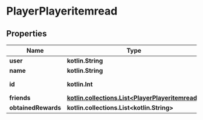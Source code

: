 
# PlayerPlayeritemread

## Properties
| Name | Type | Description | Notes |
| ------------ | ------------- | ------------- | ------------- |
| **user** | **kotlin.String** |  |  |
| **name** | **kotlin.String** |  |  |
| **id** | **kotlin.Int** |  |  [optional] [readonly] |
| **friends** | [**kotlin.collections.List&lt;PlayerPlayeritemread&gt;**](PlayerPlayeritemread.md) |  |  [optional] |
| **obtainedRewards** | **kotlin.collections.List&lt;kotlin.String&gt;** |  |  [optional] |



